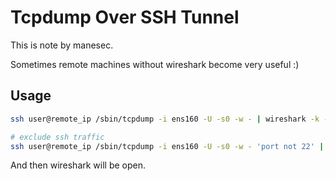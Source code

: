 # Tcpdump Over SSH Tunnel

This is note by manesec.

Sometimes remote machines without wireshark become very useful :)

## Usage

```bash
ssh user@remote_ip /sbin/tcpdump -i ens160 -U -s0 -w - | wireshark -k -i -

# exclude ssh traffic
ssh user@remote_ip /sbin/tcpdump -i ens160 -U -s0 -w - 'port not 22' | wireshark -k -i -
```

And then wireshark will be open.
